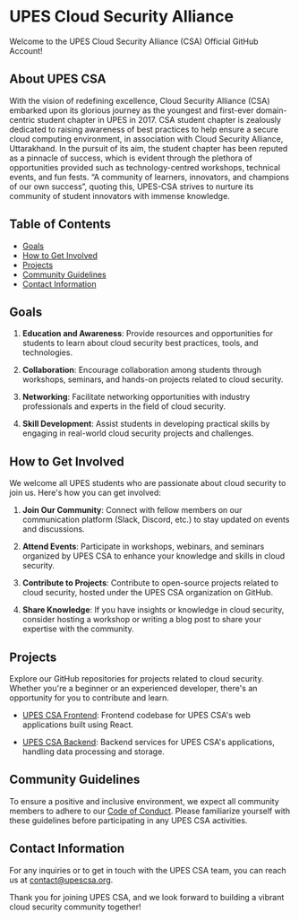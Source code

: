 # UPES Cloud Security Alliance

Welcome to the UPES Cloud Security Alliance (CSA) Official GitHub Account!

## About UPES CSA

With the vision of redefining excellence, Cloud Security Alliance (CSA)
embarked upon its glorious journey as the youngest and first-ever
domain-centric student chapter in UPES in 2017. CSA student chapter is
zealously dedicated to raising awareness of best practices to help
ensure a secure cloud computing environment, in association with Cloud
Security Alliance, Uttarakhand. In the pursuit of its aim, the student
chapter has been reputed as a pinnacle of success, which is evident
through the plethora of opportunities provided such as
technology-centred workshops, technical events, and fun fests. “A
community of learners, innovators, and champions of our own success”,
quoting this, UPES-CSA strives to nurture its community of student
innovators with immense knowledge.

## Table of Contents

- [Goals](#goals)
- [How to Get Involved](#how-to-get-involved)
- [Projects](#projects)
- [Community Guidelines](#community-guidelines)
- [Contact Information](#contact-information)

## Goals

1. **Education and Awareness**: Provide resources and opportunities for students to learn about cloud security best practices, tools, and technologies.

2. **Collaboration**: Encourage collaboration among students through workshops, seminars, and hands-on projects related to cloud security.

3. **Networking**: Facilitate networking opportunities with industry professionals and experts in the field of cloud security.

4. **Skill Development**: Assist students in developing practical skills by engaging in real-world cloud security projects and challenges.

## How to Get Involved

We welcome all UPES students who are passionate about cloud security to join us. Here's how you can get involved:

1. **Join Our Community**: Connect with fellow members on our communication platform (Slack, Discord, etc.) to stay updated on events and discussions.

2. **Attend Events**: Participate in workshops, webinars, and seminars organized by UPES CSA to enhance your knowledge and skills in cloud security.

3. **Contribute to Projects**: Contribute to open-source projects related to cloud security, hosted under the UPES CSA organization on GitHub.

4. **Share Knowledge**: If you have insights or knowledge in cloud security, consider hosting a workshop or writing a blog post to share your expertise with the community.

## Projects

Explore our GitHub repositories for projects related to cloud security. Whether you're a beginner or an experienced developer, there's an opportunity for you to contribute and learn.

- [UPES CSA Frontend](https://github.com/upes-csa/frontend): Frontend codebase for UPES CSA's web applications built using React.

- [UPES CSA Backend](https://github.com/upes-csa/backend): Backend services for UPES CSA's applications, handling data processing and storage.

## Community Guidelines

To ensure a positive and inclusive environment, we expect all community members to adhere to our [Code of Conduct](CODE_OF_CONDUCT.md). Please familiarize yourself with these guidelines before participating in any UPES CSA activities.

## Contact Information

For any inquiries or to get in touch with the UPES CSA team, you can reach us at [contact@upescsa.org](mailto:contact@upescsa.org).

Thank you for joining UPES CSA, and we look forward to building a vibrant cloud security community together!
